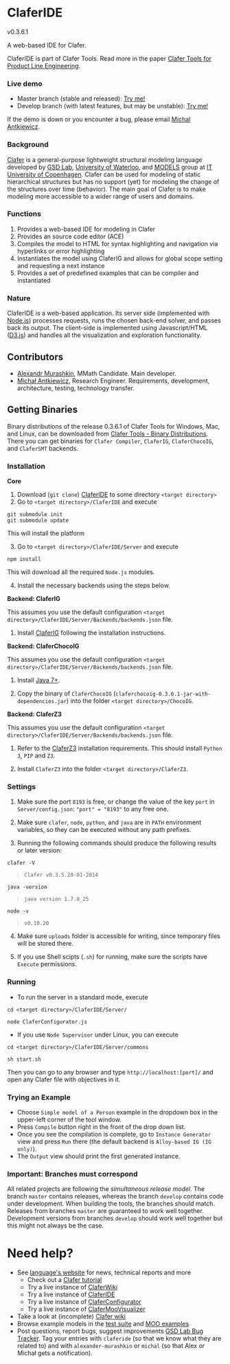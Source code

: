 ClaferIDE
===================

v0.3.6.1

A web-based IDE for Clafer.

ClaferIDE is part of Clafer Tools. 
Read more in the paper [Clafer Tools for Product Line Engineering](http://gsd.uwaterloo.ca/publications/view/519).

### Live demo

* Master branch (stable and released): [Try me!](http://t3-necsis.cs.uwaterloo.ca:8094/)
* Develop branch (with latest features, but may be unstable): [Try me!](http://t3-necsis.cs.uwaterloo.ca:8194/)

If the demo is down or you encounter a bug, please email [Michal Antkiewicz](mailto:mantkiew@gsd.uwaterloo.ca).

### Background

[Clafer](http://clafer.org) is a general-purpose lightweight structural modeling language developed by 
[GSD Lab](http://gsd.uwaterloo.ca/), [University of Waterloo](http://uwaterloo.ca), and 
[MODELS](http://www.itu.dk/research/models/) group at [IT University of Copenhagen](http://www.itu.dk/).
Clafer can be used for modeling of static hierarchical structures but has no support (yet) for modeling the change of the structures over time (behavior). 
The main goal of Clafer is to make modeling more accessible to a wider range of users and domains.  

### Functions

1. Provides a web-based IDE for modeling in Clafer
2. Provides an source code editor (ACE)
2. Compiles the model to HTML for syntax highlighting and navigation via hyperlinks or error highlighting
3. Instantiates the model using ClaferIG and allows for global scope setting and requesting a next instance
4. Provides a set of predefined examples that can be compiler and instantiated

### Nature

ClaferIDE is a web-based application. 
Its server side (implemented with [Node.js](http://nodejs.org/)) processes requests, runs the chosen back-end solver, and passes back its output.
The client-side is implemented using Javascript/HTML ([D3.js](http://d3js.org/)) and handles all the visualization and exploration functionality.

Contributors
------------

* [Alexandr Murashkin](http://gsd.uwaterloo.ca/amurashk), MMath Candidate. Main developer.
* [Michał Antkiewicz](http://gsd.uwaterloo.ca/mantkiew), Research Engineer. Requirements, development, architecture, testing, technology transfer.

Getting Binaries
--------------------

Binary distributions of the release 0.3.6.1 of Clafer Tools for Windows, Mac, and Linux, 
can be downloaded from [Clafer Tools - Binary Distributions](http://http://gsd.uwaterloo.ca/clafer-tools-binary-distributions). There you can get binaries for `Clafer Compiler`, `ClaferIG`, `ClaferChocoIG`, and `ClaferSMT` backends.

### Installation

**Core**

1. Download (`git clone`) [ClaferIDE](https://github.com/gsdlab/ClaferIDE) to some directory `<target directory>`
2. Go to `<target directory>/ClaferIDE` and execute
	
```
git submodule init
git submodule update
```

This will install the platform

3. Go to `<target directory>/ClaferIDE/Server` and execute
	
 `npm install`

This will download all the required `Node.js` modules.

4. Install the necessary backends using the steps below.

**Backend: ClaferIG**

This assumes you use the default configuration `<target directory>/ClaferIDE/Server/Backends/backends.json` file.

1. Install [ClaferIG](https://github.com/gsdlab/claferIG) following the installation instructions.

**Backend: ClaferChocoIG**

This assumes you use the default configuration `<target directory>/ClaferIDE/Server/Backends/backends.json` file.

1. Install [Java 7+](http://www.oracle.com/technetwork/java/javase/downloads/index.html).

2. Copy the binary of `ClaferChocoIG` (`claferchocoig-0.3.6.1-jar-with-dependencies.jar`) into the folder `<target directory>/ChocoIG`.

**Backend: ClaferZ3**

This assumes you use the default configuration `<target directory>/ClaferIDE/Server/Backends/backends.json` file.

1. Refer to the [ClaferZ3](https://github.com/gsdlab/ClaferZ3/) installation requirements. This should install `Python 3`, `PIP` and `Z3`.

2. Install `ClaferZ3` into the folder `<target directory>/ClaferZ3`.

### Settings

1. Make sure the port `8193` is free, or change the value of the key `port` in `Server/config.json`:
`"port" = "8193"` to any free one. 

2. Make sure `clafer`, `node`, `python`, and `java` are in `PATH` environment variables, so they can be executed without any path prefixes.

3. Running the following commands should produce the following results or later version:

`clafer -V` 

> `Clafer v0.3.5.20-01-2014`

`java -version`

> `java version 1.7.0_25`

`node -v`

> `v0.10.20`

4. Make sure `uploads` folder is accessible for writing, since temporary files will be stored there.

5. If you use Shell scipts (`.sh`) for running, make sure the scripts have `Execute` permissions. 

### Running

* To run the server in a standard mode, execute
	
`cd <target directory>/ClaferIDE/Server/`

`node ClaferConfigurator.js`

* If you use `Node Supervisor` under Linux, you can execute

`cd <target directory>/ClaferIDE/Server/commons`

`sh start.sh`

Then you can go to any browser and type `http://localhost:[port]/` and open any Clafer file with objectives in it.

### Trying an Example

* Choose `Simple model of a Person` example in the dropdown box in the upper-left corner of the tool window.
* Press `Compile` button right in the front of the drop down list.
* Once you see the compilation is complete, go to `Instance Generator` view and press `Run` there (the default backend is `Alloy-based IG (IG only)`).
* The `Output` view should print the first generated instance.

### Important: Branches must correspond

All related projects are following the *simultaneous release model*. 
The branch `master` contains releases, whereas the branch `develop` contains code under development. 
When building the tools, the branches should match.
Releases from branches `master` are guaranteed to work well together.
Development versions from branches `develop` should work well together but this might not always be the case.

Need help?
==========
* See [language's website](http://clafer.org) for news, technical reports and more
  * Check out a [Clafer tutorial](http://t3-necsis.cs.uwaterloo.ca:8091/Tutorial/Intro)
  * Try a live instance of [ClaferWiki](http://t3-necsis.cs.uwaterloo.ca:8091)
  * Try a live instance of [ClaferIDE](http://t3-necsis.cs.uwaterloo.ca:8094)
  * Try a live instance of [ClaferConfigurator](http://t3-necsis.cs.uwaterloo.ca:8093)
  * Try a live instance of [ClaferMooVisualizer](http://t3-necsis.cs.uwaterloo.ca:8092)
* Take a look at (incomplete) [Clafer wiki](https://github.com/gsdlab/clafer/wiki)
* Browse example models in the [test suite](https://github.com/gsdlab/clafer/tree/master/test/positive) and [MOO examples](https://github.com/gsdlab/clafer/tree/master/spl_configurator/dataset)
* Post questions, report bugs, suggest improvements [GSD Lab Bug Tracker](http://gsd.uwaterloo.ca:8888/questions/). Tag your entries with `claferide` (so that we know what they are related to) and with `alexander-murashkin` or `michal` (so that Alex or Michał gets a notification).
